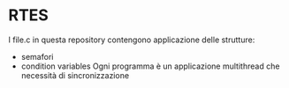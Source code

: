 # RTES
I file.c in questa repository contengono applicazione delle strutture:
- semafori
- condition variables
Ogni programma è un applicazione multithread che necessità di sincronizzazione
